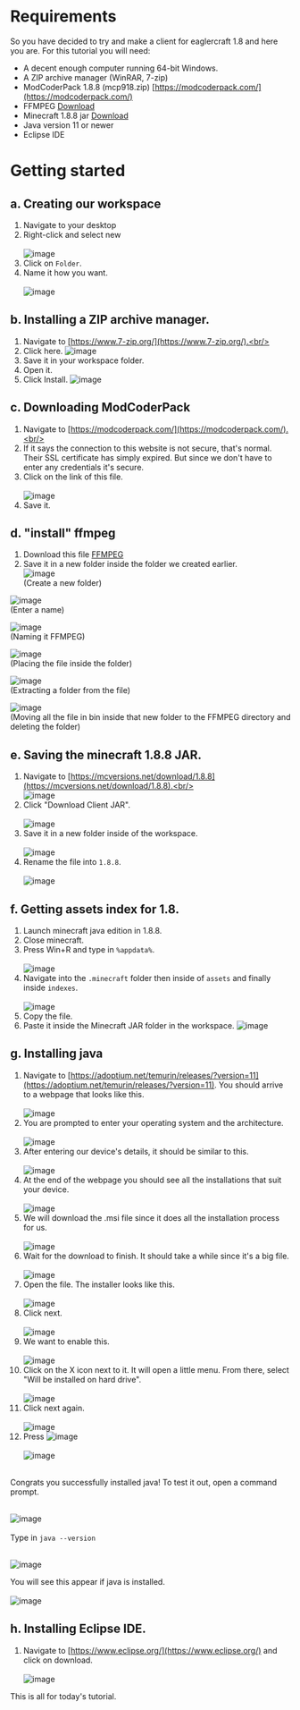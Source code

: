 # Requirements

So you have decided to try and make a client for eaglercraft 1.8 and here you are. For this tutorial you will need:
- A decent enough computer running 64-bit Windows.
- A ZIP archive manager (WinRAR, 7-zip)
- ModCoderPack 1.8.8 (mcp918.zip) [https://modcoderpack.com/](https://modcoderpack.com/)
- FFMPEG [Download](https://www.gyan.dev/ffmpeg/builds/packages/ffmpeg-2023-01-04-git-4a80db5fc2-full_build.7z)
- Minecraft 1.8.8 jar [Download](https://mcversions.net/download/1.8.8)
- Java version 11 or newer
- Eclipse IDE

# Getting started

## a. Creating our workspace
1. Navigate to your desktop<br/>
2. Right-click and select new<br/><br/>
![image](https://user-images.githubusercontent.com/110630690/211144896-7e317941-46d0-4e32-8737-59a28cf19263.png)<br/>
3. Click on ```Folder```.<br/>
4. Name it how you want.<br/><br/>
![image](https://user-images.githubusercontent.com/110630690/211144909-b97aec17-be21-44a3-8e49-181be8a26905.png)<br/>

## b. Installing a ZIP archive manager.
1. Navigate to [https://www.7-zip.org/](https://www.7-zip.org/).<br/>
2. Click here.
![image](https://user-images.githubusercontent.com/110630690/211146074-10dc97a8-a810-4f4e-bba4-cd96ffe57581.png)
3. Save it in your workspace folder.
4. Open it.
5. Click Install.
![image](https://user-images.githubusercontent.com/110630690/211146119-13f68a2d-aff5-4864-b534-6957d6a54870.png)

## c. Downloading ModCoderPack
1. Navigate to [https://modcoderpack.com/](https://modcoderpack.com/).<br/>
2. If it says the connection to this website is not secure, that's normal. Their SSL certificate has simply expired. But since we don't have to enter any credentials it's secure.<br/>
3. Click on the link of this file.<br/><br/>
![image](https://user-images.githubusercontent.com/110630690/211144821-03c978f6-a4d0-4314-a6ec-c94d1d77fa16.png)<br/>
4. Save it.<br/>

## d. "install" ffmpeg
1. Download this file [FFMPEG](https://www.gyan.dev/ffmpeg/builds/packages/ffmpeg-2023-01-04-git-4a80db5fc2-full_build.7z)<br/>
2. Save it in a new folder inside the folder we created earlier.<br/>
![image](https://user-images.githubusercontent.com/110630690/211145036-f96a1702-1209-4462-86dd-9c8576cbc159.png)
<br/>(Create a new folder)

![image](https://user-images.githubusercontent.com/110630690/211145065-392f096e-fc3e-4d28-bd87-2e5ff5e29e47.png)
<br/>(Enter a name)<br/>

![image](https://user-images.githubusercontent.com/110630690/211145076-45eaef08-8711-42cc-9828-de5993a1023f.png)
<br/>(Naming it FFMPEG)<br/>

![image](https://user-images.githubusercontent.com/110630690/211145160-5e4b997c-dc19-4733-ace7-42a855ccebfd.png)
<br/>(Placing the file inside the folder)<br/>

![image](https://i-am-a.fuchsiax.dev/and-i-skid/2648haf2v6csaqh.gif)
<br/>(Extracting a folder from the file)<br/>

![image](https://i-am-a.fuchsiax.dev/and-i-skid/nzsuywpjz42kfd4.gif)
<br/>(Moving all the file in bin inside that new folder to the FFMPEG directory and deleting the folder)<br/>

## e. Saving the minecraft 1.8.8 JAR.
1. Navigate to [https://mcversions.net/download/1.8.8](https://mcversions.net/download/1.8.8).<br/><br/>
![image](https://i-am-a.fuchsiax.dev/and-i-skid/2uuocbwczdpuvxm.gif)<br/>
2. Click "Download Client JAR".<br/><br/>
![image](https://user-images.githubusercontent.com/110630690/211145483-d0f1b53a-bb6f-448b-bca6-42ca8b2133d2.png)
3. Save it in a new folder inside of the workspace.<br/><br/>
![image](https://i-am-a.fuchsiax.dev/and-i-skid/6diiao69hlval23.gif)
4. Rename the file into ```1.8.8```.<br/><br/>
![image](https://i-am-a.fuchsiax.dev/and-i-skid/3hyyt78op6nmmd3.gif)

## f. Getting assets index for 1.8.
1. Launch minecraft java edition in 1.8.8.
2. Close minecraft.
3. Press Win+R and type in ```%appdata%```.<br/><br/>
![image](https://i-am-a.fuchsiax.dev/and-i-skid/qzmra8f3u4qi8y3.gif)<br/>
4. Navigate into the ```.minecraft``` folder then inside of ```assets``` and finally inside ```indexes```.<br/><br/>
![image](https://i-am-a.fuchsiax.dev/and-i-skid/ogmyvqwp06jkezp.gif)<br/>
5. Copy the file.
6. Paste it inside the Minecraft JAR folder in the workspace.
![image](https://i-am-a.fuchsiax.dev/and-i-skid/ax6m290cv3cklj0.gif)

## g. Installing java
1. Navigate to [https://adoptium.net/temurin/releases/?version=11](https://adoptium.net/temurin/releases/?version=11). You should arrive to a webpage that looks like this.<br/><br/>
![image](https://user-images.githubusercontent.com/110630690/210970740-91ed3996-55a8-45a2-8b29-07d2716590a2.png)<br/>
2. You are prompted to enter your operating system and the architecture.<br/><br/>
![image](https://user-images.githubusercontent.com/110630690/210971197-175190f5-f0e4-4cfb-81bc-c59a91db395e.png)<br/>
3. After entering our device's details, it should be similar to this.<br/><br/>
![image](https://user-images.githubusercontent.com/110630690/210971386-4ef0ca26-55e7-4b8a-af32-df8b8b183a44.png)<br/>
4. At the end of the webpage you should see all the installations that suit your device.<br/><br/>
![image](https://user-images.githubusercontent.com/110630690/210971569-71611ec0-d0ef-4acd-a4c6-6c3dc6338c07.png)<br/>
5. We will download the .msi file since it does all the installation process for us.<br/><br/>
![image](https://user-images.githubusercontent.com/110630690/210971813-4988ec32-abe3-4c6b-934f-fa60cb1453e1.png)<br/>
6. Wait for the download to finish. It should take a while since it's a big file.<br/><br/>
![image](https://user-images.githubusercontent.com/110630690/210972236-6af3146b-7540-4570-a1ee-270db190491d.png)<br/>
7. Open the file. The installer looks like this.<br/><br/>
![image](https://user-images.githubusercontent.com/110630690/210974500-6a1cb355-2d62-46ef-b6bf-1ecb29123e81.png)<br/>
8. Click next.<br/><br/>
![image](https://user-images.githubusercontent.com/110630690/210974658-f8fea9b8-61a4-4cda-b25b-9a50d052a0df.png)<br/>
9. We want to enable this.<br/><br/>
![image](https://user-images.githubusercontent.com/110630690/210974858-e501f79c-d103-4697-a267-eb510a52a5b3.png)<br/>
10. Click on the X icon next to it. It will open a little menu. From there, select "Will be installed on hard drive".<br/><br/>
![image](https://user-images.githubusercontent.com/110630690/210974985-a8b09257-ab97-4dad-8eca-7974634e93fe.png)<br/>
11. Click next again.<br/><br/>
![image](https://user-images.githubusercontent.com/110630690/210975169-21cd28b6-31dd-498d-82b4-c09aed5b3735.png)<br/>
12. Press ![image](https://user-images.githubusercontent.com/110630690/210975322-9e49dec7-6b98-4be6-9ca5-3b7527d174cb.png)<br/><br/>
![image](https://user-images.githubusercontent.com/110630690/210975248-62540ad3-9e6e-4874-a9c0-ad3297c68862.png)<br/>
<br/>
Congrats you successfully installed java! To test it out, open a command prompt.<br/><br/>

![image](https://user-images.githubusercontent.com/110630690/210975640-baadffc7-fbe4-4b5b-b752-ec5ec36759c9.png)
<br/><br/>
Type in ```java --version```<br/><br/>

![image](https://user-images.githubusercontent.com/110630690/210976854-1aa55738-2aea-4712-ba3c-dfe66d8d9b91.png)<br/>

You will see this appear if java is installed.<br/><br/>
![image](https://user-images.githubusercontent.com/110630690/210978227-59c21608-e72f-4e4d-b039-230b2acd9f12.png)<br/>

## h. Installing Eclipse IDE.
1. Navigate to [https://www.eclipse.org/](https://www.eclipse.org/) and click on download.<br/><br/>
![image](https://i-am-a.fuchsiax.dev/and-i-skid/g6ot13hjh3lv172.gif)<br/>

This is all for today's tutorial.
